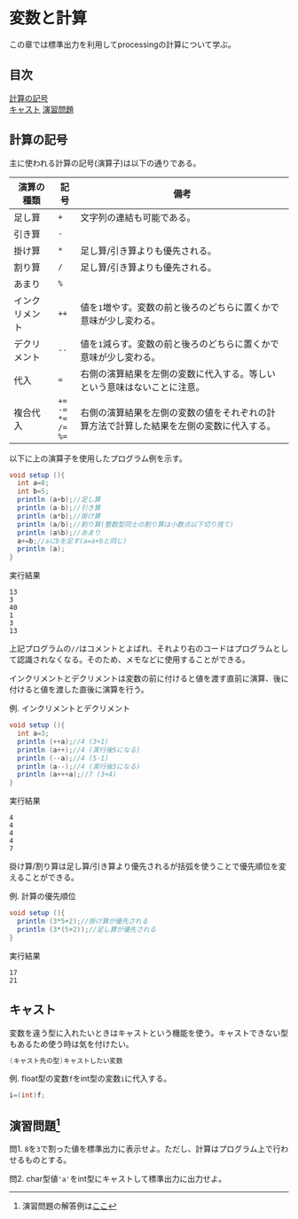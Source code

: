 # 変数と計算
この章では標準出力を利用してprocessingの計算について学ぶ。

## 目次
[計算の記号](#計算の記号)  
[キャスト](#キャスト)
[演習問題](#演習問題1)

## 計算の記号
主に使われる計算の記号(演算子)は以下の通りである。

|演算の種類|記号|備考|
|-|-|-|
|足し算|`+`|文字列の連結も可能である。|
|引き算|`-`|
|掛け算|`*`|足し算/引き算よりも優先される。|
|割り算|`/`|足し算/引き算よりも優先される。|
|あまり|`%`|
|インクリメント|`++`|値を`1`増やす。変数の前と後ろのどちらに置くかで意味が少し変わる。|
|デクリメント|`--`|値を`1`減らす。変数の前と後ろのどちらに置くかで意味が少し変わる。|
|代入|`=`|右側の演算結果を左側の変数に代入する。等しいという意味はないことに注意。|
|複合代入|`+=`<br>`-=`<br>`*=`<br>`/=`<br>`%=`|右側の演算結果を左側の変数の値をそれぞれの計算方法で計算した結果を左側の変数に代入する。|

以下に上の演算子を使用したプログラム例を示す。
```java
void setup (){
  int a=8;
  int b=5;
  println (a+b);//足し算
  println (a-b);//引き算
  println (a*b);//掛け算
  println (a/b);//割り算(整数型同士の割り算は小数点以下切り捨て)
  println (a%b);//あまり
  a+=b;//aにbを足す(a=a+bと同じ)
  println (a);
}
```
実行結果
```
13
3
40
1
3
13

```
上記プログラムの`//`はコメントとよばれ、それより右のコードはプログラムとして認識されなくなる。そのため、メモなどに使用することができる。

インクリメントとデクリメントは変数の前に付けると値を渡す直前に演算、後に付けると値を渡した直後に演算を行う。

例. インクリメントとデクリメント
```java
void setup (){
  int a=3;
  println (++a);//4 (3+1)
  println (a++);//4 (実行後5になる)
  println (--a);//4 (5-1)
  println (a--);//4 (実行後3になる)
  println (a+++a);//7 (3+4)
}
```
実行結果
```
4
4
4
4
7

```
掛け算/割り算は足し算/引き算より優先されるが括弧を使うことで優先順位を変えることができる。

例. 計算の優先順位
```java
void setup (){
  println (3*5+2);//掛け算が優先される
  println (3*(5+2));//足し算が優先される
}
```
実行結果
```
17
21

```

## キャスト
変数を違う型に入れたいときはキャストという機能を使う。キャストできない型もあるため使う時は気を付けたい。
```java
(キャスト先の型)キャストしたい変数
```
例. float型の変数`f`をint型の変数`i`に代入する。
```java
i=(int)f;
```

## 演習問題[^1]
問1. `8`を`3`で割った値を標準出力に表示せよ。ただし、計算はプログラム上で行わせるものとする。

問2. char型値`'a'`をint型にキャストして標準出力に出力せよ。

[^1]: 演習問題の解答例は[ここ](answers.md)